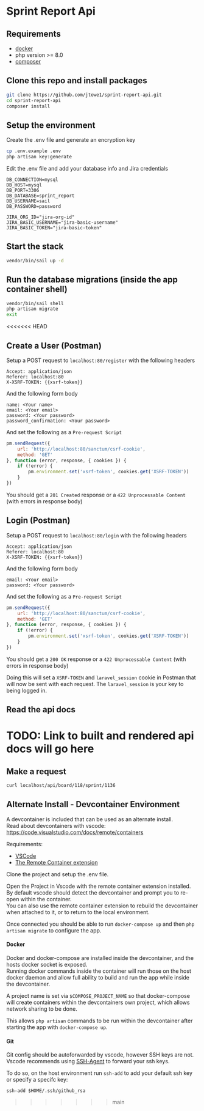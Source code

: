 # Sprint Report Api

## Requirements
* [docker](https://www.docker.com/)
* php version >= 8.0
* [composer](https://getcomposer.org/)

## Clone this repo and install packages

```bash
git clone https://github.com/jtowe1/sprint-report-api.git
cd sprint-report-api
composer install
```

## Setup the environment
Create the .env file and generate an encryption key
```bash
cp .env.example .env
php artisan key:generate
```
Edit the .env file and add your database info and Jira credentials
```
DB_CONNECTION=mysql
DB_HOST=mysql
DB_PORT=3306
DB_DATABASE=sprint_report
DB_USERNAME=sail
DB_PASSWORD=password

JIRA_ORG_ID="jira-org-id"
JIRA_BASIC_USERNAME="jira-basic-username"
JIRA_BASIC_TOKEN="jira-basic-token"
```



## Start the stack

```bash
vendor/bin/sail up -d
```
## Run the database migrations (inside the app container shell)
```bash
vendor/bin/sail shell
php artisan migrate
exit
```

<<<<<<< HEAD
## Create a User (Postman)
Setup a POST request to `localhost:80/register` with the following headers
```
Accept: application/json
Referer: localhost:80
X-XSRF-TOKEN: {{xsrf-token}}
```
And the following form body
```
name: <Your name>
email: <Your email>
password: <Your password>
password_confirmation: <Your password>
```
And set the following as a `Pre-request Script`
```js
pm.sendRequest({
    url: 'http://localhost:80/sanctum/csrf-cookie',
    method: 'GET'
}, function (error, response, { cookies }) {
    if (!error) {
        pm.environment.set('xsrf-token', cookies.get('XSRF-TOKEN'))
    }
})
```
You should get a `201 Created` response or a `422 Unprocessable Content` (with errors in response body)

## Login (Postman)
Setup a POST request to `localhost:80/login` with the following headers
```
Accept: application/json
Referer: localhost:80
X-XSRF-TOKEN: {{xsrf-token}}
```
And the following form body
```
email: <Your email>
password: <Your password>
```
And set the following as a `Pre-request Script`
```js
pm.sendRequest({
    url: 'http://localhost:80/sanctum/csrf-cookie',
    method: 'GET'
}, function (error, response, { cookies }) {
    if (!error) {
        pm.environment.set('xsrf-token', cookies.get('XSRF-TOKEN'))
    }
})
```
You should get a `200 OK` response or a `422 Unprocessable Content` (with errors in response body)

Doing this will set a `XSRF-TOKEN` and `laravel_session` cookie in Postman that will now be sent with each request.  The `laravel_session` is your key to being logged in.

## Read the api docs
TODO: Link to built and rendered api docs will go here
=======
## Make a request
```bash
curl localhost/api/board/118/sprint/1136
```

## Alternate Install - Devcontainer Environment
A devcontainer is included that can be used as an alternate install.  
Read about devcontainers with vscode: https://code.visualstudio.com/docs/remote/containers

Requirements:
- [VSCode](https://code.visualstudio.com/)
- [The Remote Container extension](https://marketplace.visualstudio.com/items?itemName=ms-vscode-remote.remote-containers)

Clone the project and setup the .env file.

Open the Project in Vscode with the remote container extension installed. By default vscode should detect the devcontainer and prompt you to re-open within the container.  
You can also use the remote container extension to rebuild the devcontainer when attached to it, or to return to the local environment.

Once connected you should be able to run `docker-compose up` and then `php artisan migrate` to configure the app.

#### Docker
Docker and docker-compose are installed inside the devcontainer, and the hosts docker socket is exposed.  
Running docker commands inside the container will run those on the host docker daemon and allow full ability to build and run the app while inside the devcontainer.

A project name is set via `$COMPOSE_PROJECT_NAME` so that docker-compose will create containers within the devcontainers own project, which allows network sharing to be done.  

This allows `php artisan` commands to be run within the devcontainer after starting the app with `docker-compose up`.

#### Git
Git config should be autoforwarded by vscode, however SSH keys are not.
Vscode recommends using [SSH-Agent](https://code.visualstudio.com/docs/remote/containers#_using-ssh-keys) to forward your ssh keys.

To do so, on the host environment run `ssh-add` to add your default ssh key or specify a specifc key:
```
ssh-add $HOME/.ssh/github_rsa
```
>>>>>>> main
